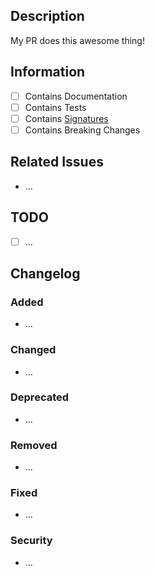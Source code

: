 ## Description

<!-- Summarize the pull request -->
My PR does this awesome thing!

## Information

- [ ] Contains Documentation
- [ ] Contains Tests
- [ ] Contains [Signatures](https://github.com/ruby/rbs#guides)
- [ ] Contains Breaking Changes

## Related Issues

<!-- besure to use the github action format for issues -->
<!-- <action> [issue_id] -->
<!-- i.e. "resloves #1" -->
<!-- delete this if there are no related issues -->
- ...

## TODO

<!-- delete this if there are no todos-->
- [ ] ...

## Changelog

<!-- provide any changelog items this pull request implements -->
<!-- follow the keep a changelog format -->
<!-- see https://keepachangelog.com/en/1.0.0/ -->
<!-- delete any unused headings -->

### Added

- ...

### Changed

- ...

### Deprecated

- ...

### Removed

- ...

### Fixed

- ...

### Security

- ...
